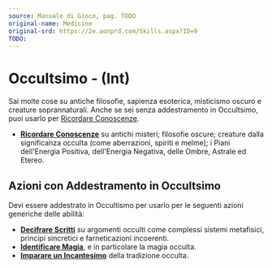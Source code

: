 ```yaml
---
source: Manuale di Gioco, pag. TODO
original-name: Medicine
original-srd: https://2e.aonprd.com/Skills.aspx?ID=9
TODO:
---
```


# Occultsimo - (Int)

Sai molte cose su antiche filosofie, sapienza esoterica, misticismo oscuro e
creature soprannaturali. Anche se sei senza addestramento in Occultsimo, puoi
usarlo per [Ricordare Conoscenze](/azioni/abilita/ricordare-conoscenze).

- **[Ricordare Conoscenze](/azioni/abilita/ricordare-conoscenze)** su antichi
  misteri; filosofie oscure; creature dalla significanza occulta (come
  aberrazioni, spiriti e melme); i Piani dell'Energia Positiva, dell'Energia
  Negativa, delle Ombre, Astrale ed Etereo.

## Azioni con Addestramento in Occultsimo

Devi essere addestrato in Occultismo per usarlo per le seguenti azioni generiche
delle abilità:

- **[Decifrare Scritti](/azioni/abilita/decifrare-scritti)** su argomenti
  occulti come complessi sistemi metafisici, principi sincretici e
  farneticazioni incoerenti.
- **[Identificare Magia](/azioni/abilita/identificare-magia)**, e in particolare
  la magia occulta.
- **[Imparare un Incantesimo](/azioni/abilita/imparare-un-incantesimo)** della
  tradizione occulta.
